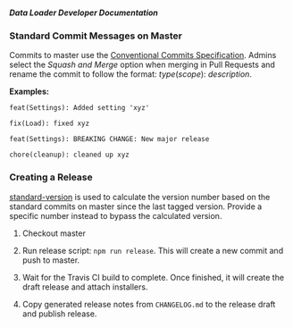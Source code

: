 ##### Data Loader Developer Documentation

### Standard Commit Messages on Master

Commits to master use the [Conventional Commits Specification](https://conventionalcommits.org/). Admins select the _Squash and Merge_ option when merging in Pull Requests and rename the commit to follow the format: _type_(_scope_): _description_. 

__Examples:__ 

`feat(Settings): Added setting 'xyz'`

`fix(Load): fixed xyz`

`feat(Settings): BREAKING CHANGE: New major release`

`chore(cleanup): cleaned up xyz`

### Creating a Release

[standard-version](https://www.npmjs.com/package/standard-version) is used to calculate the version number based on the standard commits on master since the last tagged version. Provide a specific number instead to bypass the calculated version.

 1. Checkout master
  
 2. Run release script: `npm run release`. This will create a new commit and push to master. 

 3. Wait for the Travis CI build to complete. Once finished, it will create the draft release and attach installers.

 4. Copy generated release notes from `CHANGELOG.md` to the release draft and publish release.
